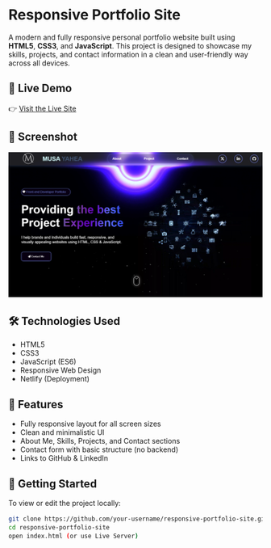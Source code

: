 # Responsive Portfolio Site

A modern and fully responsive personal portfolio website built using **HTML5**, **CSS3**, and **JavaScript**. This project is designed to showcase my skills, projects, and contact information in a clean and user-friendly way across all devices.

## 🔗 Live Demo

👉 [Visit the Live Site]([https://musayahea.netlify.app](https://musayahea-pro.github.io/Responsive-Portfolio-Site/))

## 📸 Screenshot

![Screenshot](https://github.com/MUSAYAHEA-PRO/Responsive-Portfolio-Site/blob/main/Images/Screenshot%20(39).png)

## 🛠️ Technologies Used

- HTML5  
- CSS3  
- JavaScript (ES6)  
- Responsive Web Design  
- Netlify (Deployment)

## 📁 Features

- Fully responsive layout for all screen sizes  
- Clean and minimalistic UI  
- About Me, Skills, Projects, and Contact sections  
- Contact form with basic structure (no backend)  
- Links to GitHub & LinkedIn

## 🚀 Getting Started

To view or edit the project locally:

```bash
git clone https://github.com/your-username/responsive-portfolio-site.git
cd responsive-portfolio-site
open index.html (or use Live Server)
